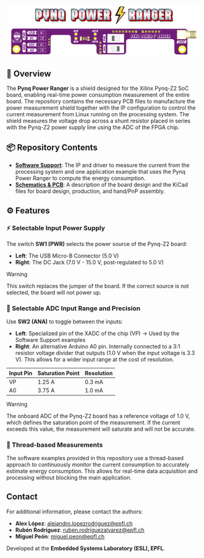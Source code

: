<div align="center">
    <img src="./PCB_Design/Resources/Renders/Power_Ranger_Cover.png" alt="GSR Monitor Board" width="700" />
</div>

## 🚀 Overview

The **Pynq Power Ranger** is a shield designed for the Xilinx Pynq-Z2 SoC board, enabling real-time power consumption measurement of the entire board. The repository contains the necessary PCB files to manufacture the power measurement shield together with the IP configuration to control the current measurement from Linux running on the processing system. The shield measures the voltage drop across a shunt resistor placed in series with the Pynq-Z2 power supply line using the ADC of the FPGA chip.

## 📦 Repository Contents
- **[Software Support](SW_Examples/README.md)**: The IP and driver to measure the current from the processing system and one application example that uses the Pynq Power Ranger to compute the energy consumption.
- **[Schematics & PCB](PCB_Design/README.md)**: A description of the board design and the KiCad files for board design, production, and hand/PnP assembly.

## ⚙️ Features

### ⚡ Selectable Input Power Supply
The switch **SW1 (PWR)** selects the power source of the Pynq-Z2 board:
- **Left**: The USB Micro-B Connector (5.0 V)
- **Right**: The DC Jack (7.0 V - 15.0 V, post-regulated to 5.0 V)

> [!WARNING]
> This switch replaces the jumper of the board. If the correct source is not selected, the board will not power up.

### 🎯 Selectable ADC Input Range and Precision
Use **SW2 (ANA)** to toggle between the inputs:
- **Left**: Specialized pin of the XADC of the chip (VP) -> Used by the Software Support examples
- **Right**: An alternative Arduino A0 pin. Internally connected to a 3:1 resistor voltage divider that outputs (1.0 V when the input voltage is 3.3 V). This allows for a wider input range at the cost of resolution.

| Input Pin | Saturation Point | Resolution    |
|-----------|------------------|---------------|
| VP        | 1.25 A           | 0.3 mA        |
| A0        | 3.75 A           | 1.0 mA        |

> [!WARNING]
> The onboard ADC of the Pynq-Z2 board has a reference voltage of 1.0 V, which defines the saturation point of the measurement. If the current exceeds this value, the measurement will saturate and will not be accurate.

### 🧵 Thread-based Measurements
The software examples provided in this repository use a thread-based approach to continuously monitor the current consumption to accurately estimate energy consumption. This allows for real-time data acquisition and processing without blocking the main application.

## Contact
For additional information, please contact the authors:
- **Alex López**: [alejandro.lopezrodriguez@epfl.ch](mailto:alejandro.lopezrodriguez@epfl.ch)
- **Rubén Rodríguez**: [ruben.rodriguezalvarez@epfl.ch](mailto:ruben.rodriguezalvarez@epfl.ch)
- **Miguel Peón**: [miguel.peon@epfl.ch](mailto:miguel.peon@epfl.ch)

Developed at the **Embedded Systems Laboratory (ESL), EPFL**.
